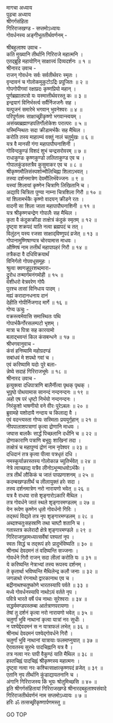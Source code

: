 मागचा अध्याय  
पुढचा अध्याय  
श्रीगर्गसंहिता  
गिरिराजखण्ड - सप्तमोऽध्यायः  
गोवर्धनस्य अङ्गीभूततीर्थवर्णनम् -  
  
श्रीबहुलाश्व उवाच -  
कति मुख्यानि तीर्थानि गिरिराजे महात्मनि ।  
एतद्ब्रूहि महायोगिन् साक्षात्त्वं दिव्यदर्शनः ॥ १ ॥  
श्रीनारद उवाच -  
राजन् गोवर्धनः सर्वः सर्वतीर्थवरः स्मृतः ।  
वृन्दावनं च गोलोकमुकुटोऽद्रिः प्रपूजितः ॥ २ ॥  
गोपगोपीगवां रक्षाप्रदः कृष्णप्रियो महान् ।  
पूर्णब्रह्मातपत्रो यः यस्मात्तीर्थवरस्तु कः ॥ ३ ॥  
इन्द्रयागं विनिर्भर्स्त्य सर्वैर्निजजनैः सह ।  
यत्पूजनं समारेभे भगवान् भुवनेश्वरः ॥ ४ ॥  
परिपूर्णतमः साक्षाच्छ्रीकृष्णो भगवान्स्वयम् ।  
असंख्यब्रह्माण्डपतिर्गोलोकेशः परात्परः ॥ ५ ॥  
यस्मिन्स्थितः सदा क्रीडामर्भकैः सह मैथिल ।  
करोति तस्य माहात्म्यं वक्तुं नालं चतुर्मुखः ॥ ६ ॥  
यत्र वै मानसी गंगा महापापौघनाशिनी ।  
गोविन्दकुण्डं विशदं शुभं चन्द्रसरोवरम् ॥ ७ ॥  
राधाकुण्डः कृष्णकुण्डो ललिताकुण्ड एव च ।  
गोपालकुंडस्तत्रैव कुसुमाकर एव च ॥ ८ ॥  
श्रीकृष्णमौलिसंस्पर्शान्मौलिचिह्ना शिलाऽभवत् ।  
तस्या दर्शनमात्रेण देवमौलिर्भवेज्जनः ॥ ९ ॥  
यस्यां शिलायां कृष्णेन चित्राणि लिखितानि च ।  
अद्यापि चित्रिता पुण्या नाम्ना चित्रशिला गिरौ ॥ १० ॥  
यां शिलामर्भकैः कृष्णो वादयन् क्रीडने रतः ।  
वादनी सा शिला जाता महापापौघनाशिनी ॥ ११ ॥  
यत्र श्रीकृष्णचन्द्रेण गोपालैः सह मैथिल ।  
कृता वै कंदुकक्रीडा तत्क्षेत्रं कंदुकं स्मृतम् ॥ १२ ॥  
दृष्ट्वा शक्रपदं याति नत्वा ब्रह्मपदं च तत् ।  
विलुंठन् यस्य रजसा साक्षाद्‌विष्णुपदं व्रजेत् ॥ १३ ॥  
गोपानामुष्णिषाण्यत्र चोरयामास माधवः ।  
औष्णिषं नाम तत्तीर्थं महापापहरं गिरौ ॥ १४ ॥  
तत्रैकदा वै दधिविक्रयार्थं  
     विनिर्गतो गोपवधूसमूहः ।  
श्रुत्वा क्वणन्नूपुरशब्दमारा-  
     द्रुरोध तन्मार्गमनंगमोही ॥ १५ ॥  
वंशीधरो वेत्रवरेण गोपैः  
     पुरश्च तासां विनिधाय पादम् ।  
मह्यं करादानधनाय दानं  
     देहीति गोपीर्निजगाद मार्गे ॥ १६ ॥  
गोप्य ऊचुः -  
वक्रस्त्वमेवासि समास्थितः पथि  
     गोपार्भकैर्गोरसलम्पटो भृशम् ।  
मात्रा च पित्रा सह कारयामो  
     बलाद्‌भवन्तं किल कंसबन्धने ॥ १७ ॥  
श्रीभगवानुवाच -  
कंसं हनिष्यामि महोग्रदण्डं  
     सबांधवं मे शपथो गवां च ।  
एवं करिष्यामि यदोः पुरे बला-  
     न्नेष्ये सदाहं गिरिराजभूमेः ॥ १८ ॥  
श्रीनारद उवाच -  
इत्युक्त्वा दधिपात्राणि बालैर्नीत्वा पृथक् पृथक् ।  
भूपृष्ठे पोथयामास सानन्दं नन्दनन्दनः ॥ १९ ॥  
अहो एष परं धृष्टो निर्भयो नन्दनन्दनः ।  
निरंकुशो भाषणीयो वने वीरः पुरेऽबलः ॥ २० ॥  
ब्रुवामहे यशोदायै नन्दाय च किलाद्य वै ।  
एवं वदन्त्यस्ता गोप्यः सस्मिताः प्रययुर्गृहान् ॥ २१ ॥  
नीपपालाशपत्राणां कृत्वा द्रोणानि माधवः ।  
जघास बालकैः सार्द्धं पिच्छलानि दधीनि च ॥ २२ ॥  
द्रोणाकाराणि पत्राणि बभूवुः शाखिनां तदा ।  
तत्क्षेत्रं च महापुण्यं द्रोणं नाम नृपेश्वर ॥ २३ ॥  
दधिदानं तत्र कृत्वा पीत्वा पत्रधृतं दधि ।  
नमस्कुर्यान्नरस्तस्य गोलोकान्न च्युतिर्भवेत् ॥ २४ ॥  
नेत्रे त्वाच्छाद्य यत्रैव लीनोऽभून्माधवोऽर्भकैः ।  
तत्र तीर्थं लौकिकं च जातं पापप्रणाशनम् ॥ २५ ॥  
कदम्बखण्डतीर्थं च लीलायुक्तं हरेः सदा ।  
तस्य दर्शनमात्रेण नरो नारायणो भवेत् ॥ २६ ॥  
यत्र वै राधया रासे शृङ्गारोऽकारि मैथिल ।  
तत्र गोवर्धने जातं स्थले शृङ्गारमण्डलम् ॥ २७ ॥  
येन रूपेण कृष्णेन धृतो गोवर्धनो गिरिः ।  
तद्‌रूपं विद्यते तत्र नृप शृङ्गारमण्डलम् ॥ २८ ॥  
अब्दाश्चतुःसहस्राणि तथा चाष्टौ शतानि च ।  
गतास्तत्र कलेरादौ क्षेत्रे शृङ्गारमण्डले ॥ २९ ॥  
गिरिराजगुहामध्यात्सर्वेषां पश्यतां नृप ।  
स्वतः सिद्धं च तद्‌रूपं हरेः प्रादुर्भविष्यति ॥ ३० ॥  
श्रीनाथं देवदमनं तं वदिष्यन्ति सज्जनाः ।  
गोवर्धने गिरौ राजन् सदा लीलां करोति यः ॥ ३१ ॥  
ये करिष्यन्ति नेत्राभ्यां तस्य रूपस्य दर्शनम् ।  
ते कृतार्था भविष्यन्ति मैथिलेन्द्र कलौ जनाः ॥ ३२ ॥  
जगन्नाथो रंगनाथो द्वारकानाथ एव च ।  
बद्रीनाथश्चतुष्कोणे भारतस्यापि पर्वते ॥ ३३ ॥  
मध्ये गोवर्धनस्यापि नाथोऽयं वर्तते नृप ।  
पवित्रे भारते वर्षे पंच नाथाः सुरेश्वराः ॥ ३४ ॥  
सद्धर्ममण्डपस्तम्बा आर्तत्राणपरायणाः ।  
तेषां तु दर्शनं कृत्वा नरो नारायणो भवेत् ॥ ३५ ॥  
चतुर्णां भुवि नाथानां कृत्वा यात्रां नरः सुधीः ।  
न पश्येद्देवदमनं स न यात्राफलं लभेत् ॥ ३६ ॥  
श्रीनाथं देवदमनं पश्येद्‌गोवर्धने गिरौ ।  
चतुर्णां भुवि नाथानां यात्रायाः फलमाप्नुयात् ॥ ३७ ॥  
ऐरावतस्य सुरभेः पादचिह्नानि यत्र वै ।  
तत्र नत्वा नरः पापी वैकुण्ठं याति मैथिल ॥ ३८ ॥  
हस्तचिह्नं पादचिह्नं श्रीकृष्णस्य महात्मनः ।  
दृष्ट्वा नत्वा नरः कश्चित्साक्षात्कृष्णपदं व्रजेत् ॥ ३९ ॥  
एतानि नृप तीर्थानि कुंडाद्यायतनानि च ।  
अंगानि गिरिराजस्य किं भूयः श्रोतुमिच्छसि ॥ ४० ॥  
इति श्रीगर्गसंहितायां गिरिराजखण्डे श्रीनारदबहुलाश्वसंवादे  
गिरिराजतीर्थवर्णनं नाम सप्तमोऽध्यायः ॥ ७ ॥  
हरिः ॐ तत्सच्छ्रीकृष्णार्पणमस्तु ॥  
  
GO TOP
